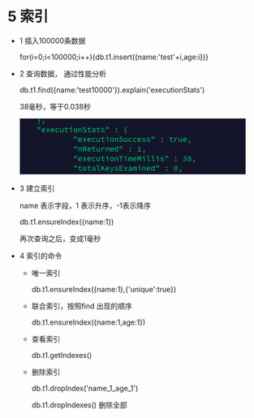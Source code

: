 # 5 索引

- 1 插入100000条数据

    for(i=0;i<100000;i++){db.t1.insert({name:'test'+i,age:i})}

- 2 查询数据， 通过性能分析

    db.t1.find({name:'test10000'}).explain('executionStats')

    38毫秒，等于0.038秒

    ![5%20%E7%B4%A2%E5%BC%95%20042d007123b74154b850b81b77f56a94/Untitled.png](5%20%E7%B4%A2%E5%BC%95%20042d007123b74154b850b81b77f56a94/Untitled.png)

- 3 建立索引

    name 表示字段，1 表示升序，-1表示降序

    db.t1.ensureIndex({name:1})

    再次查询之后，变成1毫秒

- 4 索引的命令
    - 唯一索引

        db.t1.ensureIndex({name:1},{'unique':true})

    - 联合索引，按照find 出现的顺序

        db.t1.ensureIndex({name:1,age:1})

    - 查看索引

        db.t1.getIndexes()

    - 删除索引

        db.t1.dropIndex('name_1_age_1')

        db.t1.dropIndexes()  删除全部